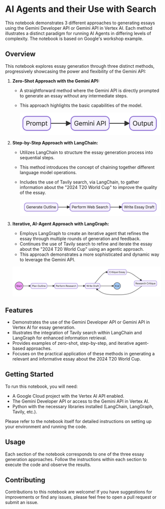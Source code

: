 # AI Agents and their Use with Search

This notebook demonstrates 3 different approaches to generating essays using the Gemini Developer API or Gemini API in Vertex AI. Each method illustrates a distinct paradigm for running AI Agents in differing levels of complexity. The notebook is based on Google's workshop example.

## Overview

This notebook explores essay generation through three distinct methods, progressively showcasing the power and flexibility of the Gemini API:

1.  **Zero-Shot Approach with the Gemini API:**
    * A straightforward method where the Gemini API is directly prompted to generate an essay without any intermediate steps.
    * This approach highlights the basic capabilities of the model.
      
      ![1-prompt-essay](1-prompt-essay.png)


2.  **Step-by-Step Approach with LangChain:**
    * Utilizes LangChain to structure the essay generation process into sequential steps.
    * This method introduces the concept of chaining together different language model operations.
    * Includes the use of Tavily search, via LangChain, to gather information about the "2024 T20 World Cup" to improve the quality of the essay.
      
      ![Prompt_to_LangChain_Through_Tavily_Search](2-langchain-essay.png)


3.  **Iterative, AI-Agent Approach with LangGraph:**
    * Employs LangGraph to create an iterative agent that refines the essay through multiple rounds of generation and feedback.
    * Continues the use of Tavily search to refine and iterate the essay about the "2024 T20 World Cup" using an agentic approach.
    * This approach demonstrates a more sophisticated and dynamic way to leverage the Gemini API.
      
    ![Prompt_to_Iterative_LangGraph_Through_Tavily_Search](3-langgraph-essay.png)

## Features

* Demonstrates the use of the Gemini Developer API or Gemini API in Vertex AI for essay generation.
* Illustrates the integration of Tavily search within LangChain and LangGraph for enhanced information retrieval.
* Provides examples of zero-shot, step-by-step, and iterative agent-based approaches.
* Focuses on the practical application of these methods in generating a relevant and informative essay about the 2024 T20 World Cup.

## Getting Started

To run this notebook, you will need:

* A Google Cloud project with the Vertex AI API enabled.
* The Gemini Developer API or access to the Gemini API in Vertex AI.
* Python with the necessary libraries installed (LangChain, LangGraph, Tavily, etc.).

Please refer to the notebook itself for detailed instructions on setting up your environment and running the code.

## Usage

Each section of the notebook corresponds to one of the three essay generation approaches. Follow the instructions within each section to execute the code and observe the results.

## Contributing

Contributions to this notebook are welcome! If you have suggestions for improvements or find any issues, please feel free to open a pull request or submit an issue.
